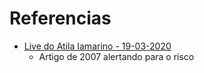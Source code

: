 
# Referencias

- [Live do Atila Iamarino - 19-03-2020](https://youtu.be/7jHgS4yxS0A)
  - Artigo de 2007 alertando para o risco
